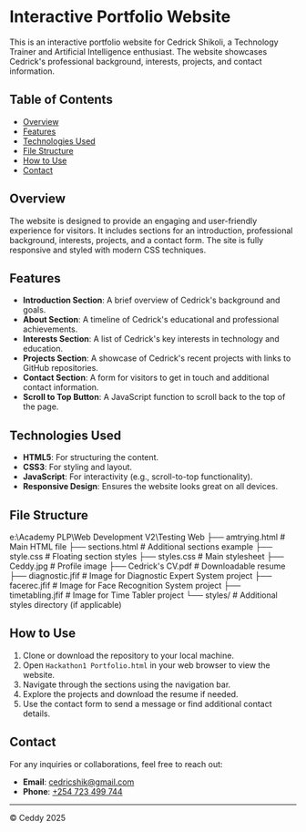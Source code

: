 # Interactive Portfolio Website

This is an interactive portfolio website for Cedrick Shikoli, a Technology Trainer and Artificial Intelligence enthusiast. The website showcases Cedrick's professional background, interests, projects, and contact information.

## Table of Contents

- [Overview](#overview)
- [Features](#features)
- [Technologies Used](#technologies-used)
- [File Structure](#file-structure)
- [How to Use](#how-to-use)
- [Contact](#contact)

## Overview

The website is designed to provide an engaging and user-friendly experience for visitors. It includes sections for an introduction, professional background, interests, projects, and a contact form. The site is fully responsive and styled with modern CSS techniques.

## Features

- **Introduction Section**: A brief overview of Cedrick's background and goals.
- **About Section**: A timeline of Cedrick's educational and professional achievements.
- **Interests Section**: A list of Cedrick's key interests in technology and education.
- **Projects Section**: A showcase of Cedrick's recent projects with links to GitHub repositories.
- **Contact Section**: A form for visitors to get in touch and additional contact information.
- **Scroll to Top Button**: A JavaScript function to scroll back to the top of the page.

## Technologies Used

- **HTML5**: For structuring the content.
- **CSS3**: For styling and layout.
- **JavaScript**: For interactivity (e.g., scroll-to-top functionality).
- **Responsive Design**: Ensures the website looks great on all devices.

## File Structure
e:\Academy PLP\Web Development V2\Testing Web
├── amtrying.html # Main HTML file ├── sections.html # Additional sections example ├── style.css # Floating section styles ├── styles.css # Main stylesheet ├── Ceddy.jpg # Profile image ├── Cedrick's CV.pdf # Downloadable resume ├── diagnostic.jfif # Image for Diagnostic Expert System project ├── facerec.jfif # Image for Face Recognition System project ├── timetabling.jfif # Image for Time Tabler project └── styles/ # Additional styles directory (if applicable)

## How to Use

1. Clone or download the repository to your local machine.
2. Open `Hackathon1 Portfolio.html` in your web browser to view the website.
3. Navigate through the sections using the navigation bar.
4. Explore the projects and download the resume if needed.
5. Use the contact form to send a message or find additional contact details.

## Contact

For any inquiries or collaborations, feel free to reach out:

- **Email**: [cedricshik@gmail.com](mailto:cedricshik@gmail.com)
- **Phone**: [+254 723 499 744](tel:+254723499744)

---

© Ceddy 2025
